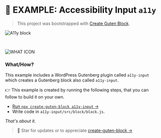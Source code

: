 # 🔰 EXAMPLE: Accessibility Input `a11y`

>This project was bootstrapped with [Create Guten Block](https://github.com/ahmadawais/create-guten-block).

![A11y block](https://on.ahmda.ws/05353f/c)

<br>

![WHAT ICON](https://on.ahmda.ws/oy8W/c)

### What/How?

This example includes a WordPress Gutenberg plugin called `a11y-input` which creates a Gutenberg block also called `a11y-input`.

👉 This example is created by running the following steps, that you can follow to build it on your own.

- [Run `npx create-guten-block a11y-input` →](https://github.com/ahmadawais/create-guten-block#getting-started)
- Write code in `a11y-input/src/block/block.js`.

_That's about it._
>🌟 Star for updates or to appreciate [create-guten-block →](https://github.com/ahmadawais/create-guten-block)
